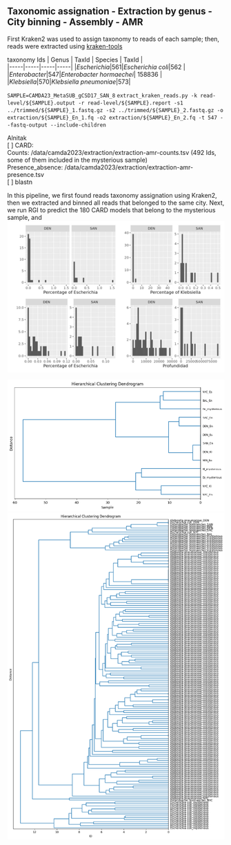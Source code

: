 ## Taxonomic assignation - Extraction by genus - City binning - Assembly - AMR 

First Kraken2 was used to assign taxonomy to reads of each sample; then, reads were extracted using [kraken-tools](https://github.com/jenniferlu717/KrakenTools) 

taxonomy Ids 
| Genus     | TaxId    | Species     |   TaxId  |    
|-----|-----|-----|-----|
|_Escherichia_|561|_Escherichia coli_|562   |  
|_Enterobacter_|547|_Enterobacter hormaechei_| 158836 |  
|_Klebsiella_|570|_Klebsiella pneumoniae_|573|  

`SAMPLE=CAMDA23_MetaSUB_gCSD17_SAN_8`
 `extract_kraken_reads.py -k read-level/${SAMPLE}.output -r read-level/${SAMPLE}.report -s1 ../trimmed/${SAMPLE}_1.fastq.gz -s2 ../trimmed/${SAMPLE}_2.fastq.gz -o extraction/${SAMPLE}_En_1.fq -o2 extraction/${SAMPLE}_En_2.fq -t 547 --fastq-output --include-children`  
 
Alnitak   
[ ] CARD:   
Counts: /data/camda2023/extraction/extraction-amr-counts.tsv  (492 Ids, some of them included in the mysterious sample)  
Presence_absence: /data/camda2023/extraction/extraction-amr-presence.tsv  
[ ] blastn     

In this pipeline, we first found reads taxonomy assignation using Kraken2, then 
we extracted and binned all reads that belonged to the same city. Next, we run RGI
to predict the 180 CARD models that belong to the mysterious sample, and 
![OTU abundances](fig/Abundances_Denver_SFC_EsEnKl.jpeg)  

![Hierarchical clustering with USA Cities](fig/230623_ModeAMR_ETBC.png)
![Full hierarchical Clustering](fig/230623_Mode_Full_AMR_ETBC.png)
